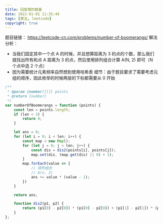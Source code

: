 ```yaml
---
title: 回旋镖的数量
date: 2022-01-01 11:35:49
tags: [算法, leetcode]
copyright: true
---
```

题目链接：
https://leetcode-cn.com/problems/number-of-boomerangs/
解法分析：
- 当我们固定其中一个点 A 的时候，并且想算距离为 3 的点的个数，那么我们就找出所有和点 A 距离为 3 的点，然后使用排列组合计算 A(N, 2) 即可（N 个点中选 2 个点）
- 因为需要统计元素频率自然想到使用哈希表
细节：由于题目要求了需要考虑元组的顺序，因此枚举的时候两层的下标都需要从 0 开始

```js
/**
 * @param {number[][]} points
 * @return {number}
 */
var numberOfBoomerangs = function (points) {
    const len = points.length;
    if (len < 3) {
        return 0;
    }

    let ans = 0;
    for (let i = 0; i < len; i++) {
        const map = new Map();
        for (let j = 0; j < len; j++) {
            const dis = dis2(points[i], points[j]);
            map.set(dis, (map.get(dis) || 0) + 1);
        }
        map.forEach(value => {
            // 排列组合
            // A(n, 2)
            ans += value * (value - 1);
        })
    }

    return ans;

    function dis2(p1, p2) {
        return (p1[0] - p2[0]) * (p1[0] - p2[0]) + (p1[1] - p2[1]) * (p1[1] - p2[1]);
    }
};
```